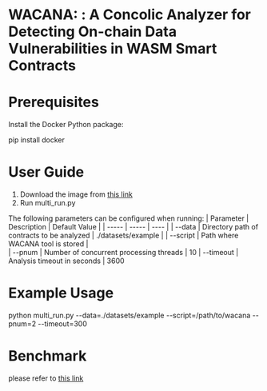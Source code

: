 # WACANA: : A Concolic Analyzer for Detecting On-chain Data Vulnerabilities in WASM Smart Contracts

# Prerequisites

Install the Docker Python package:

pip install docker

# User Guide

1. Download the image from [this link](https://wacana-data-1329356540.cos.na-ashburn.myqcloud.com/wacana-image.tar)
2. Run multi_run.py

The following parameters can be configured when running:
| Parameter | Description | Default Value |
| ----- | ----- | ---- |
| --data | Directory path of contracts to be analyzed | ./datasets/example |
| --script | Path where WACANA tool is stored |  
| --pnum | Number of concurrent processing threads | 10
| --timeout | Analysis timeout in seconds | 3600


# Example Usage

python multi_run.py --data=./datasets/example --script=/path/to/wacana --pnum=2 --timeout=300


# Benchmark

please refer to [this link](https://wacana-data-1329356540.cos.na-ashburn.myqcloud.com/datasets.tar.gz)

